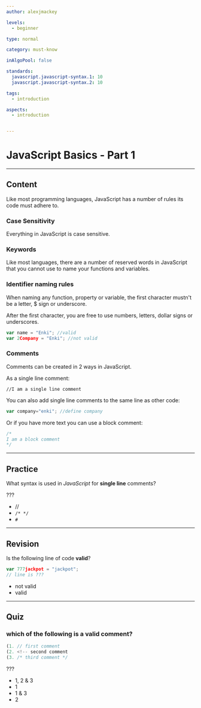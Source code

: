 ```yaml
---
author: alexjmackey

levels:
  - beginner

type: normal

category: must-know

inAlgoPool: false

standards:
  javascript.javascript-syntax.1: 10
  javascript.javascript-syntax.2: 10

tags:
  - introduction

aspects:
  - introduction


---
```

# JavaScript Basics - Part 1

---
## Content

Like most programming languages, JavaScript has a number of rules its code must adhere to.

### Case Sensitivity

Everything in JavaScript is case sensitive.

### Keywords

Like most languages, there are a number of reserved words in JavaScript that you cannot use to name your functions and variables.

### Identifier naming rules

When naming any function, property or variable, the first character mustn't be a letter, $ sign or underscore.

After the first character, you are free to use numbers, letters, dollar signs or underscores.

```javascript
var name = "Enki"; //valid
var 2Company = "Enki"; //not valid
```

### Comments

Comments can be created in 2 ways in JavaScript.

As a single line comment:

`//I am a single line comment`

You can also add single line comments to the same line as other code:

```javascript
var company="enki"; //define company
```

Or if you have more text you can use a block comment:
```javascript
/*
I am a block comment
*/
```

---
## Practice

What syntax is used in *JavaScript* for **single line** comments?

???

* //
* `/* */`
* `#`

---
## Revision

Is the following line of code **valid**?

```javascript
var 777jackpot = "jackpot";
// line is ???
```

* not valid
* valid

---
## Quiz
### which of the following is a valid comment?

```javascript
(1. // first comment
(2. <!-- second comment
(3. /* third comment */
```

 ???

* 1, 2 & 3
* 1
* 1 & 3
* 2
 
